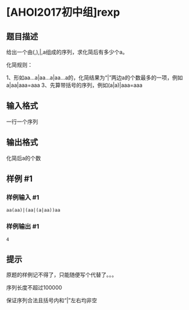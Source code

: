 # [AHOI2017初中组]rexp

## 题目描述

给出一个由(,),|,a组成的序列，求化简后有多少个a。

化简规则：

1、形如aa...a|aa...a|aa...a的，化简结果为“|”两边a的个数最多的一项，例如a|aa|aaa=aaa
3、先算带括号的序列，例如(a|a)|aaa=aaa


## 输入格式

一行一个序列


## 输出格式

化简后a的个数


## 样例 #1

### 样例输入 #1
```
aa(aa)|(aa|(a|aa))aa
```

### 样例输出 #1

```
4
```

## 提示

原题的样例记不得了，只能随便写个代替了。。。

序列长度不超过100000

保证序列合法且括号内和“|”左右均非空


